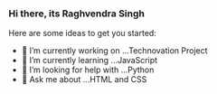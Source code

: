 ### Hi there, its Raghvendra Singh

Here are some ideas to get you started:

- 🔭 I’m currently working on ...Technovation Project
- 🌱 I’m currently learning ...JavaScript
- 🤔 I’m looking for help with ...Python
- 💬 Ask me about ...HTML and CSS

